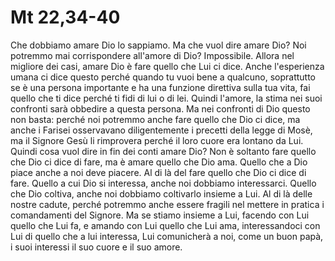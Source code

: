 Mt 22,34-40
===========

Che dobbiamo amare Dio lo sappiamo. Ma che vuol dire amare Dio? Noi potremmo mai
corrispondere all'amore di Dio? Impossibile. Allora nel migliore dei casi, amare
Dio è fare quello che Lui ci dice. Anche l'esperienza umana ci dice questo
perché quando tu vuoi bene a qualcuno, soprattutto se è una persona importante e
ha una funzione direttiva sulla tua vita, fai quello che ti dice perché ti fidi
di lui o di lei. Quindi l'amore, la stima nei suoi confronti sarà obbedire a
questa persona. Ma nei confronti di Dio questo non basta: perché noi potremmo
anche fare quello che Dio ci dice, ma anche i Farisei osservavano diligentemente
i precetti della legge di Mosè, ma il Signore Gesù li rimprovera perché il loro
cuore era lontano da Lui. Quindi cosa vuol dire in fin dei conti amare Dio? Non
è soltanto fare quello che Dio ci dice di fare, ma è amare quello che Dio ama.
Quello che a Dio piace anche a noi deve piacere. Al di là del fare quello che
Dio ci dice di fare. Quello a cui Dio si interessa, anche noi dobbiamo
interessarci. Quello che Dio coltiva, anche noi dobbiamo coltivarlo insieme a
Lui. Al di là delle nostre cadute, perché potremmo anche essere fragili nel
mettere in pratica i comandamenti del Signore. Ma se stiamo insieme a Lui,
facendo con Lui quello che Lui fa, e amando con Lui quello che Lui ama,
interessandoci con Lui di quello che a lui interessa, Lui comunicherà a noi,
come un buon papà, i suoi interessi il suo cuore e il suo amore.
